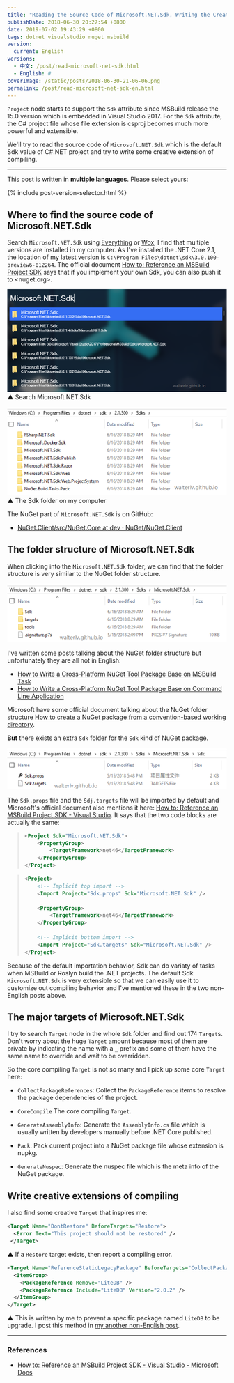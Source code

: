 ```yaml
---
title: "Reading the Source Code of Microsoft.NET.Sdk, Writing the Creative Extension of Compiling"
publishDate: 2018-06-30 20:27:54 +0800
date: 2019-07-02 19:43:29 +0800
tags: dotnet visualstudio nuget msbuild
version:
  current: English
versions:
  - 中文: /post/read-microsoft-net-sdk.html
  - English: #
coverImage: /static/posts/2018-06-30-21-06-06.png
permalink: /post/read-microsoft-net-sdk-en.html
---
```


`Project` node starts to support the `Sdk` attribute since MSBuild release the 15.0 version which is embedded in Visual Studio 2017. For the `Sdk` attribute, the C# project file whose file extension is csproj becomes much more powerful and extensible.

We'll try to read the source code of `Microsoft.NET.Sdk` which is the default Sdk value of C#.NET project and try to write some creative extension of compiling.

---

This post is written in **multiple languages**. Please select yours:

{% include post-version-selector.html %}

<div id="toc"></div>

## Where to find the source code of Microsoft.NET.Sdk

Search `Microsoft.NET.Sdk` using [Everything](https://www.voidtools.com/) or [Wox](https://github.com/Wox-launcher/Wox), I find that multiple versions are installed in my computer. As I've installed the .NET Core 2.1, the location of my latest version is `C:\Program Files\dotnet\sdk\3.0.100-preview6-012264`. The official document [How to: Reference an MSBuild Project SDK](https://docs.microsoft.com/en-us/visualstudio/msbuild/how-to-use-project-sdk?wt.mc_id=MVP) says that if you implement your own Sdk, you can also push it to <nuget.org>.

![Search Microsoft.NET.Sdk](/static/posts/2018-06-30-21-06-06.png)  
▲ Search Microsoft.NET.Sdk

![The Sdk folder](/static/posts/2018-06-30-21-08-25.png)  
▲ The Sdk folder on my computer

The NuGet part of `Microsoft.NET.Sdk` is on GitHub:

- [NuGet.Client/src/NuGet.Core at dev · NuGet/NuGet.Client](https://github.com/NuGet/NuGet.Client/tree/dev/src/NuGet.Core)

## The folder structure of Microsoft.NET.Sdk

When clicking into the `Microsoft.NET.Sdk` folder, we can find that the folder structure is very similar to the NuGet folder structure.

![The folder structure of Microsoft.NET.Sdk](/static/posts/2018-06-30-21-09-29.png)

I've written some posts talking about the NuGet folder structure but unfortunately they are all not in English:

- [How to Write a Cross-Platform NuGet Tool Package Base on MSBuild Task](/post/create-a-cross-platform-msbuild-task-based-nuget-tool)
- [How to Write a Cross-Platform NuGet Tool Package Base on Command Line Application](/post/create-a-cross-platform-command-based-nuget-tool)

Microsoft have some official document talking about the NuGet folder structure [How to create a NuGet package from a convention-based working directory](https://docs.microsoft.com/en-us/nuget/create-packages/creating-a-package#from-a-convention-based-working-directory?wt.mc_id=MVP).

**But** there exists an extra `Sdk` folder for the `Sdk` kind of NuGet package.

![The extra Sdk folder](/static/posts/2018-06-30-21-10-19.png)

The `Sdk.props` file and the `Sdj.targets` file will be imported by default and Microsoft's official document also mentions it here: [How to: Reference an MSBuild Project SDK - Visual Studio](https://docs.microsoft.com/en-us/visualstudio/msbuild/how-to-use-project-sdk?wt.mc_id=MVP). It says that the two code blocks are actually the same:

> ```xml
> <Project Sdk="Microsoft.NET.Sdk">
>     <PropertyGroup>
>         <TargetFramework>net46</TargetFramework>
>     </PropertyGroup>
> </Project>
> ```

> ```xml
> <Project>
>     <!-- Implicit top import -->
>     <Import Project="Sdk.props" Sdk="Microsoft.NET.Sdk" />
> 
>     <PropertyGroup>
>         <TargetFramework>net46</TargetFramework>
>     </PropertyGroup>
> 
>     <!-- Implicit bottom import -->
>     <Import Project="Sdk.targets" Sdk="Microsoft.NET.Sdk" />
> </Project>
> ```

Because of the default importation behavior, Sdk can do variaty of tasks when MSBuild or Roslyn build the .NET projects. The default Sdk `Microsoft.NET.Sdk` is very extensible so that we can easily use it to customize out compiling behavior and I've mentioned these in the two non-English posts above.

## The major targets of Microsoft.NET.Sdk

I try to search `Target` node in the whole `Sdk` folder and find out 174 `Target`s. Don't worry about the huge `Target` amount because most of them are private by indicating the name with a `_` prefix and some of them have the same name to override and wait to be overridden.

So the core compiling `Target` is not so many and I pick up some core `Target` here:

- `CollectPackageReferences`: Collect the `PackageReference` items to resolve the package dependencies of the project.
- `CoreCompile` The core compiling `Target`.

- `GenerateAssemblyInfo`: Generate the `AssemblyInfo.cs` file which is usually written by developers manually before .NET Core published.
- `Pack`: Pack current project into a NuGet package file whose extension is nupkg.
- `GenerateNuspec`: Generate the nuspec file which is the meta info of the NuGet package.

## Write creative extensions of compiling

I also find some creative `Target` that inspires me:

```xml
<Target Name="DontRestore" BeforeTargets="Restore">
  <Error Text="This project should not be restored" />
 </Target>
```

▲ If a `Restore` target exists, then report a compiling error.

```xml
<Target Name="ReferenceStaticLegacyPackage" BeforeTargets="CollectPackageReferences">
  <ItemGroup>
    <PackageReference Remove="LiteDB" />
    <PackageReference Include="LiteDB" Version="2.0.2" />
  </ItemGroup>
</Target>
```

▲ This is written by me to prevent a specific package named `LiteDB` to be upgrade. I post this method in [my another non-English post](/post/prevent-nuget-package-upgrade).

---

### References

- [How to: Reference an MSBuild Project SDK - Visual Studio - Microsoft Docs](https://docs.microsoft.com/en-us/visualstudio/msbuild/how-to-use-project-sdk?wt.mc_id=MVP)


